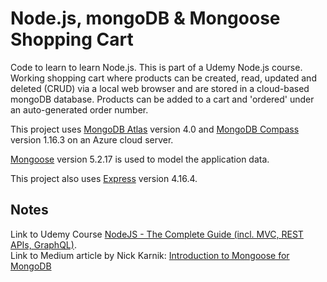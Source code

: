 # Node.js, mongoDB & Mongoose Shopping Cart

Code to learn to learn Node.js. This is part of a Udemy Node.js course.
Working shopping cart where products can be created, read, updated and deleted (CRUD) via a local web browser and are stored in a cloud-based mongoDB database. Products can be added to a cart and 'ordered' under an auto-generated order number. 

This project uses [MongoDB Atlas](https://www.mongodb.com/cloud/atlas) version 4.0 and [MongoDB Compass](https://www.mongodb.com/download-center/compass) version 1.16.3 on an Azure cloud server. 

[Mongoose](https://mongoosejs.com) version 5.2.17 is used to model the application data. 

This project also uses [Express](http://expressjs.com/) version 4.16.4.


## Notes
Link to Udemy Course [NodeJS - The Complete Guide (incl. MVC, REST APIs, GraphQL)](https://www.udemy.com/nodejs-the-complete-guide/).<br>
Link to Medium article by Nick Karnik: [Introduction to Mongoose for MongoDB](https://medium.freecodecamp.org/introduction-to-mongoose-for-mongodb-d2a7aa593c57)